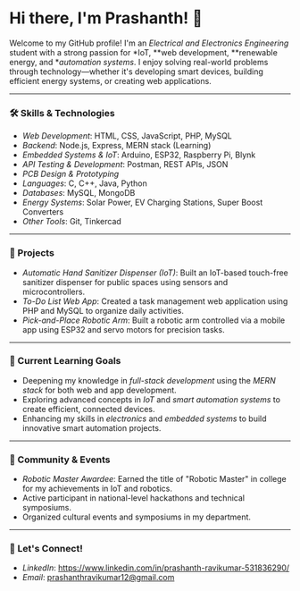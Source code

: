 # Hi there, I'm Prashanth! 👋

Welcome to my GitHub profile! I'm an *Electrical and Electronics Engineering* student with a strong passion for *IoT, **web development, **renewable energy, and **automation systems*. I enjoy solving real-world problems through technology—whether it's developing smart devices, building efficient energy systems, or creating web applications.

---

### 🛠 Skills & Technologies

- *Web Development*: HTML, CSS, JavaScript, PHP, MySQL  
- *Backend*: Node.js, Express, MERN stack (Learning)  
- *Embedded Systems & IoT*: Arduino, ESP32, Raspberry Pi, Blynk
- *API Testing & Development*: Postman, REST APIs, JSON
- *PCB Design & Prototyping*  
- *Languages*: C, C++, Java, Python  
- *Databases*: MySQL, MongoDB  
- *Energy Systems*: Solar Power, EV Charging Stations, Super Boost Converters  
- *Other Tools*: Git, Tinkercad 

---

### 💼 Projects

- *Automatic Hand Sanitizer Dispenser (IoT)*: Built an IoT-based touch-free sanitizer dispenser for public spaces using sensors and microcontrollers.
- *To-Do List Web App*: Created a task management web application using PHP and MySQL to organize daily activities.
- *Pick-and-Place Robotic Arm*: Built a robotic arm controlled via a mobile app using ESP32 and servo motors for precision tasks.

---

### 🚀 Current Learning Goals

- Deepening my knowledge in *full-stack development* using the *MERN stack* for both web and app development.
- Exploring advanced concepts in *IoT* and *smart automation systems* to create efficient, connected devices.
- Enhancing my skills in *electronics* and *embedded systems* to build innovative smart automation projects.

---

### 🌱 Community & Events

- *Robotic Master Awardee*: Earned the title of "Robotic Master" in college for my achievements in IoT and robotics.
- Active participant in national-level hackathons and technical symposiums.
- Organized cultural events and symposiums in my department.

---

### 🤝 Let's Connect!

- *LinkedIn*: https://www.linkedin.com/in/prashanth-ravikumar-531836290/
- *Email*: prashanthravikumar12@gmail.com
